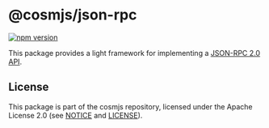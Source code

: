 # @cosmjs/json-rpc

[![npm version](https://img.shields.io/npm/v/@cosmjs/json-rpc.svg)](https://www.npmjs.com/package/@cosmjs/json-rpc)

This package provides a light framework for implementing a
[JSON-RPC 2.0 API](https://www.jsonrpc.org/specification).

## License

This package is part of the cosmjs repository, licensed under the Apache License
2.0 (see [NOTICE](https://github.com/CosmWasm/cosmjs/blob/master/NOTICE) and
[LICENSE](https://github.com/CosmWasm/cosmjs/blob/master/LICENSE)).
